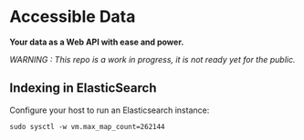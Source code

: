 # Accessible Data

**Your data as a Web API with ease and power.**

*WARNING : This repo is a work in progress, it is not ready yet for the public.*

## Indexing in ElasticSearch

Configure your host to run an Elasticsearch instance:

    sudo sysctl -w vm.max_map_count=262144
